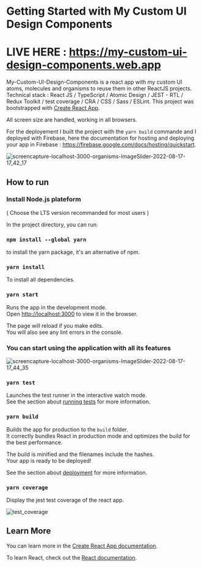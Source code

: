 # Getting Started with My Custom UI Design Components

# LIVE HERE : https://my-custom-ui-design-components.web.app

My-Custom-UI-Design-Components is a react app with my custom UI atoms, molecules and organisms to reuse them in other ReactJS projects.
Technical stack : React JS / TypeScript / Atomic Design / JEST - RTL / Redux Toolkit / test coverage / CRA / CSS / Sass / ESLint.
This project was bootstrapped with [Create React App](https://github.com/facebook/create-react-app).

All screen size are handled, working in all browsers.

For the deployement I built the project with the `yarn build` commande and I deployed with Firebase, here the documentation for hosting and deploying your app in Firebase : https://firebase.google.com/docs/hosting/quickstart.

![screencapture-localhost-3000-organisms-ImageSlider-2022-08-17-17_42_17](https://user-images.githubusercontent.com/52780772/185183927-b99536cb-42ef-45da-a349-7652f45c66ce.png)

## How to run

### Install Node.js plateform

( Choose the LTS version recommanded for most users )

In the project directory, you can run:

### `npm install --global yarn`

to install the yarn package, it's an alternative of npm.

### `yarn install`

To install all dependencies.

### `yarn start`

Runs the app in the development mode.\
Open [http://localhost:3000](http://localhost:3000) to view it in the browser.

The page will reload if you make edits.\
You will also see any lint errors in the console.

### You can start using the application with all its features

![screencapture-localhost-3000-organisms-ImageSlider-2022-08-17-17_44_35](https://user-images.githubusercontent.com/52780772/185183828-f6d2c363-c9de-42d2-810a-5e929c0d9002.png)

### `yarn test`

Launches the test runner in the interactive watch mode.\
See the section about [running tests](https://facebook.github.io/create-react-app/docs/running-tests) for more information.

### `yarn build`

Builds the app for production to the `build` folder.\
It correctly bundles React in production mode and optimizes the build for the best performance.

The build is minified and the filenames include the hashes.\
Your app is ready to be deployed!

See the section about [deployment](https://facebook.github.io/create-react-app/docs/deployment) for more information.

### `yarn coverage`

Display the jest test coverage of the react app.

![test_coverage](https://user-images.githubusercontent.com/52780772/185182899-60f60214-7074-49c6-b58f-cf8668229010.PNG)

## Learn More

You can learn more in the [Create React App documentation](https://facebook.github.io/create-react-app/docs/getting-started).

To learn React, check out the [React documentation](https://reactjs.org/).
